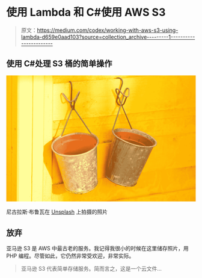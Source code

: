 # 使用 Lambda 和 C#使用 AWS S3

> 原文：<https://medium.com/codex/working-with-aws-s3-using-lambda-d659e0aad103?source=collection_archive---------1----------------------->

## 使用 C#处理 S3 桶的简单操作

![](img/dc93031a2d432a9921eb79e66a4bbe12.png)

尼古拉斯·布鲁瓦在 [Unsplash](https://unsplash.com?utm_source=medium&utm_medium=referral) 上拍摄的照片

## 放弃

亚马逊 S3 是 AWS 中最古老的服务。我记得我很小的时候在这里储存照片，用 PHP 编程。尽管如此，它仍然非常受欢迎，非常实际。

> 亚马逊 S3 代表简单存储服务。简而言之，这是一个云文件…